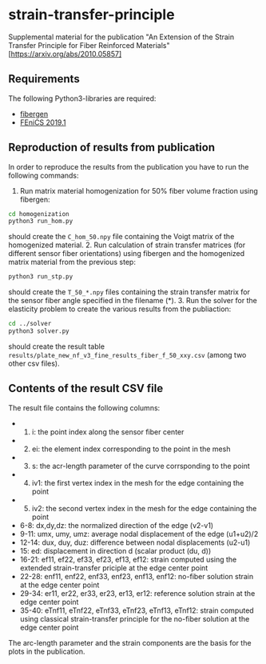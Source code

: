 # strain-transfer-principle
Supplemental material for the publication "An Extension of the Strain Transfer Principle for Fiber Reinforced Materials" [https://arxiv.org/abs/2010.05857]

## Requirements

The following Python3-libraries are required:
* [fibergen](https://github.com/fospald/fibergen)
* [FEniCS 2019.1](https://fenicsproject.org/download/)


## Reproduction of results from publication

In order to reproduce the results from the publication you have to run the following commands:
1. Run matrix material homogenization for 50% fiber volume fraction using fibergen:
```bash
cd homogenization
python3 run_hom.py
```
should create the `C_hom_50.npy` file containing the Voigt matrix of the homogenized material.
2. Run calculation of strain transfer matrices (for different sensor fiber orientations) using fibergen and the homogenized matrix material from the previous step:
```bash
python3 run_stp.py
```
should create the `T_50_*.npy` files containing the strain transfer matrix for the sensor fiber angle specified in the filename (*).
3. Run the solver for the elasticity problem to create the various results from the publiaction:
```bash
cd ../solver
python3 solver.py
```
should create the result table `results/plate_new_nf_v3_fine_results_fiber_f_50_xxy.csv` (among two other csv files).


## Contents of the result CSV file

The result file contains the following columns:
- 1. i: the point index along the sensor fiber center
- 2. ei: the element index corresponding to the point in the mesh
- 3. s: the acr-length parameter of the curve corrsponding to the point
- 4. iv1: the first vertex index in the mesh for the edge containing the point
- 5. iv2: the second vertex index in the mesh for the edge containing the point
- 6-8: dx,dy,dz: the normalized direction of the edge (v2-v1)
- 9-11: umx, umy, umz: average nodal displacement of the edge (u1+u2)/2
- 12-14: dux, duy, duz: difference between nodal displacements (u2-u1)
- 15: ed: displacement in direction d (scalar product (du, d))
- 16-21: ef11, ef22, ef33, ef23, ef13, ef12: strain computed using the extended strain-transfer priciple at the edge center point
- 22-28: enf11, enf22, enf33, enf23, enf13, enf12: no-fiber solution strain at the edge center point
- 29-34: er11, er22, er33, er23, er13, er12: reference solution strain at the edge center point
- 35-40: eTnf11, eTnf22, eTnf33, eTnf23, eTnf13, eTnf12: strain computed using classical strain-transfer principle for the no-fiber solution at the edge center point

The arc-length parameter and the strain components are the basis for the plots in the publication.

